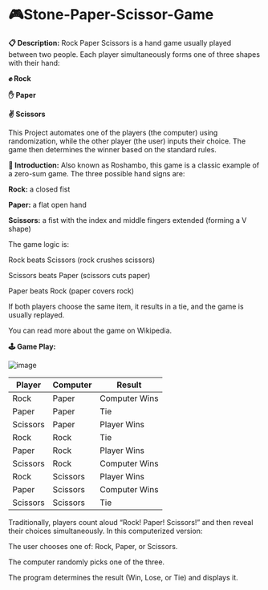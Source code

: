 # 🎮Stone-Paper-Scissor-Game 

**📋 Description:**
Rock Paper Scissors is a hand game usually played between two people. Each player simultaneously forms one of three shapes with their hand:

**✊ Rock**

**✋ Paper**

**✌️ Scissors**

This Project automates one of the players (the computer) using randomization, while the other player (the user) inputs their choice. The game then determines the winner based on the standard rules.

**📖 Introduction:**
Also known as Roshambo, this game is a classic example of a zero-sum game. The three possible hand signs are:

**Rock:** a closed fist

**Paper:** a flat open hand

**Scissors:** a fist with the index and middle fingers extended (forming a V shape)

The game logic is:

Rock beats Scissors (rock crushes scissors)

Scissors beats Paper (scissors cuts paper)

Paper beats Rock (paper covers rock)

If both players choose the same item, it results in a tie, and the game is usually replayed.

You can read more about the game on Wikipedia.

**🕹 Game Play:**

![image](https://github.com/user-attachments/assets/d4ef0499-5347-4be0-907b-7d252a18c4ee)




| Player   | Computer | Result        |
| -------- | -------- | ------------- |
| Rock     | Paper    | Computer Wins |
| Paper    | Paper    | Tie           |
| Scissors | Paper    | Player Wins   |
| Rock     | Rock     | Tie           |
| Paper    | Rock     | Player Wins   |
| Scissors | Rock     | Computer Wins |
| Rock     | Scissors | Player Wins   |
| Paper    | Scissors | Computer Wins |
| Scissors | Scissors | Tie           |

Traditionally, players count aloud “Rock! Paper! Scissors!” and then reveal their choices simultaneously. In this computerized version:

The user chooses one of: Rock, Paper, or Scissors.

The computer randomly picks one of the three.

The program determines the result (Win, Lose, or Tie) and displays it.
